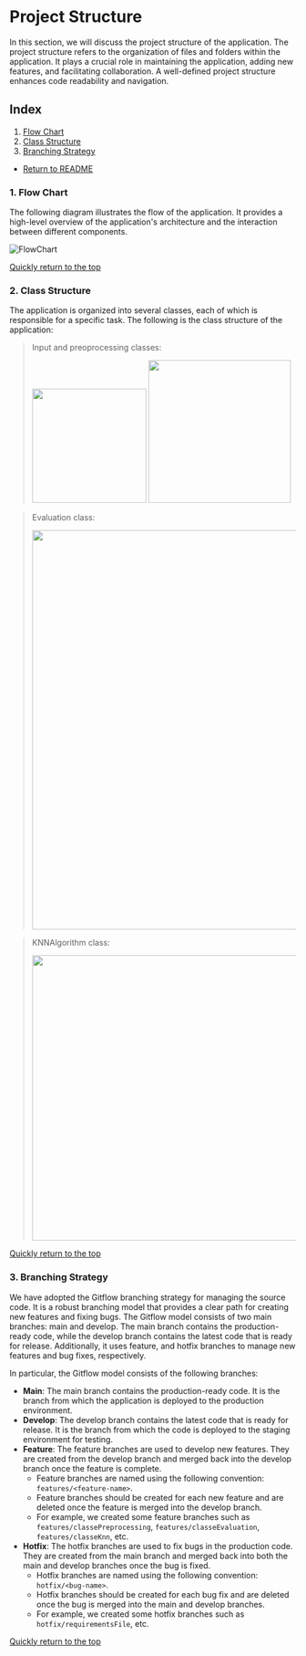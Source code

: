 # Project Structure
In this section, we will discuss the project structure of the application. The project structure refers to the organization of files and folders within the application. It plays a crucial role in maintaining the application, adding new features, and facilitating collaboration. A well-defined project structure enhances code readability and navigation.

## Index
1. [Flow Chart](#1-flow-chart)
2. [Class Structure](#2-class-structure)
3. [Branching Strategy](#3-branching-strategy)

- [Return to README](../README.md)


### 1. Flow Chart
The following diagram illustrates the flow of the application.
It provides a high-level overview of the application's architecture and the interaction between different components.

![FlowChart](https://github.com/Ignazio-Emanuele-Picciche/ProgettoProgrammazioneAA23-24/assets/82161529/47758c87-f9fb-4aae-a243-b3374429067d)

[Quickly return to the top](#project-structure)

### 2. Class Structure
The application is organized into several classes, each of which is responsible for a specific task. The following is the class structure of the application:

> Input and preoprocessing classes:
><p>
><img src='https://github.com/Ignazio-Emanuele-Picciche/ProgettoProgrammazioneAA23-24/assets/82161529/5af95837-6f12-4bb3-8e12-599d4bc351ce', width="200" >
><img src='https://github.com/Ignazio-Emanuele-Picciche/ProgettoProgrammazioneAA23-24/assets/82161529/513880e3-03b4-4e41-83d7-c3ec73cdfd56', width="250" >
></p>

>Evaluation class:
><p>
><img src='https://github.com/Ignazio-Emanuele-Picciche/ProgettoProgrammazioneAA23-24/assets/82161529/8e450ad0-3f5d-45b9-b905-a561916df7fb', width="700">
></p>

> KNNAlgorithm class:
><p>
><img src='https://github.com/Ignazio-Emanuele-Picciche/ProgettoProgrammazioneAA23-24/assets/82161529/5d093415-108a-4b97-ab54-743831ddb603', width="500">
></p>

[Quickly return to the top](#project-structure)

### 3. Branching Strategy
We have adopted the Gitflow branching strategy for managing the source code. It is a robust branching model that provides a clear path for creating new features and fixing bugs. The Gitflow model consists of two main branches: main and develop. The main branch contains the production-ready code, while the develop branch contains the latest code that is ready for release. Additionally, it uses feature, and hotfix branches to manage new features and bug fixes, respectively.

In particular, the Gitflow model consists of the following branches:
- **Main**: The main branch contains the production-ready code. It is the branch from which the application is deployed to the production environment.
- **Develop**: The develop branch contains the latest code that is ready for release. It is the branch from which the code is deployed to the staging environment for testing.
- **Feature**: The feature branches are used to develop new features. They are created from the develop branch and merged back into the develop branch once the feature is complete.
    - Feature branches are named using the following convention: `features/<feature-name>`.
    - Feature branches should be created for each new feature and are deleted once the feature is merged into the develop branch.
    - For example, we created some feature branches such as `features/classePreprocessing`, `features/classeEvaluation`, `features/classeKnn`, etc.
- **Hotfix**: The hotfix branches are used to fix bugs in the production code. They are created from the main branch and merged back into both the main and develop branches once the bug is fixed.
    - Hotfix branches are named using the following convention: `hotfix/<bug-name>`.
    - Hotfix branches should be created for each bug fix and are deleted once the bug is merged into the main and develop branches.
    - For example, we created some hotfix branches such as `hotfix/requirementsFile`, etc.

[Quickly return to the top](#project-structure)
